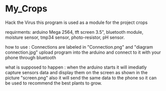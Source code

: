 # My_Crops
Hack the Virus
this program is used as a module for the project crops

requirments:
arduino Mega 2564,
tft screen 3.5",
bluetooth module,
moisture sensor,
tmp34 sensor,
photo-resistor,
pH sensor.

how to use :
Connections are labeled in "Connection.png" and "diagram connection.jpg"
upload program into the arduino and connect to it with your phone through bluetooth

what is supposed to happen :
when the arduino starts it will imediatly capture sensors data and display them on the screen as shown in the picture
"screen.png" also it will send the same data to the phone so it can be used to recommend the best plants to grow.
